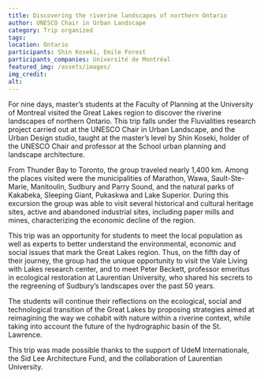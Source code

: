 ```yaml
---
title: Discovering the riverine landscapes of northern Ontario
author: UNESCO Chair in Urban Landscape
category: Trip organized
tags: 
location: Ontario
participants: Shin Koseki, Emile Forest 
participants_companies: Université de Montréal
featured_img: /assets/images/
img_credit:
alt:
---
```

For nine days, master’s students at the Faculty of Planning at the University of Montreal visited the Great Lakes region to discover the riverine landscapes of northern Ontario. This trip falls under the Fluvialities research project carried out at the UNESCO Chair in Urban Landscape, and the Urban Design studio, taught at the master’s level by Shin Koseki, holder of the UNESCO Chair and professor at the School urban planning and landscape architecture.

From Thunder Bay to Toronto, the group traveled nearly 1,400 km. Among the places visited were the municipalities of Marathon, Wawa, Sault-Ste-Marie, Manitoulin, Sudbury and Parry Sound, and the natural parks of Kakabeka, Sleeping Giant, Pukaskwa and Lake Superior. During this excursion the group was able to visit several historical and cultural heritage sites, active and abandoned industrial sites, including paper mills and mines, characterizing the economic decline of the region.

This trip was an opportunity for students to meet the local population as well as  experts to better understand the environmental, economic and social issues that mark the Great Lakes region. Thus, on the fifth day of their journey, the group had the unique opportunity to visit the Vale Living with Lakes research center, and to meet Peter Beckett, professor emeritus in ecological restoration at Laurentian University, who shared his secrets to the regreening of Sudbury’s landscapes over the past 50 years.

The students will continue their reflections on the ecological, social and technological transition of the Great Lakes by proposing strategies aimed at reimagining the way we cohabit with nature within a riverine context, while taking into account the future of the hydrographic basin of the St. Lawrence.

This trip was made possible thanks to the support of UdeM Internationale, the Sid Lee Architecture Fund, and the collaboration of Laurentian University.

